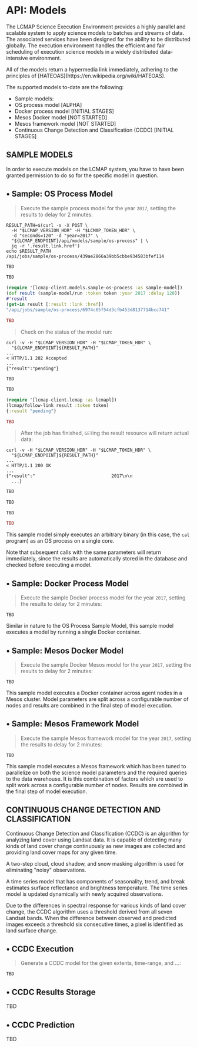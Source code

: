 # API: Models

The LCMAP Science Execution Environment provides a highly parallel and scalable system to apply science models to batches and streams of data. The associated services have been designed for the ability to be distributed globally. The execution environment handles the efficient and fair scheduling of execution  science models in a widely distributed data-intensive environment.



<aside class="info">
All of the models return a hypermedia link immediately, adhering to the principles of [HATEOAS](https://en.wikipedia.org/wiki/HATEOAS).
</aside>

The supported models to-date are the following:

* Sample models:
 * OS process model <span class="status-alpha">[ALPHA]</span>
 * Docker process model <span class="status-initial-stages">[INITIAL STAGES]</span>
 * Mesos Docker model <span class="status-not-started">[NOT STARTED]</span>
 * Mesos framework model <span class="status-not-started">[NOT STARTED]</span>
* Continuous Change Detection and Classification (CCDC) <span class="status-initial-stages">[INITIAL STAGES]</span>


## SAMPLE MODELS

<aside class="caution">
In order to execute models on the LCMAP system, you have to have been granted permission to do so for the specific model in question.
</aside>


## &bull; Sample: OS Process Model

> Execute the sample process model for the year ``2017``, setting the results to delay for 2 minutes:

```shell
RESULT_PATH=$(curl -s -X POST \
  -H "$LCMAP_VERSION_HDR" -H "$LCMAP_TOKEN_HDR" \
  -d "seconds=120" -d "year=2017" \
  "${LCMAP_ENDPOINT}/api/models/sample/os-process" | \
  jq -r '.result.link.href')
echo $RESULT_PATH
/api/jobs/sample/os-process/439ae2866a39bb5cbbe934583bfef114
```

```python
TBD
```

```vb
TBD
```

```clojure
(require '[lcmap-client.models.sample-os-process :as sample-model])
(def result (sample-model/run :token token :year 2017 :delay 120))
#'result
(get-in result [:result :link :href])
"/api/jobs/sample/os-process/6974c65f54d3cfb453d8137714bcc741"
```

```ruby
TBD
```

> Check on the status of the model run:

```shell
curl -v -H "$LCMAP_VERSION_HDR" -H "$LCMAP_TOKEN_HDR" \
  "${LCMAP_ENDPOINT}${RESULT_PATH}"
...
< HTTP/1.1 202 Accepted
...
{"result":"pending"}
```

```python
TBD
```

```vb
TBD
```

```clojure
(require '[lcmap-client.lcmap :as lcmapl])
(lcmap/follow-link result :token token)
{:result "pending"}
```

```ruby
TBD
```

> After the job has finished, ``GET``ing the result resource will return actual data:

```shell
curl -v -H "$LCMAP_VERSION_HDR" -H "$LCMAP_TOKEN_HDR" \
  "${LCMAP_ENDPOINT}${RESULT_PATH}"
...
< HTTP/1.1 200 OK
...
{"result":"                             2017\n\n
  ...}
```

```python
TBD
```

```vb
TBD
```

```clojure
TBD
```

```ruby
TBD
```

This sample model simply executes an arbitrary binary (in this case, the ``cal`` program) as an OS process on a single core.

<aside class="info">
Note that subsequent calls with the same parameters will return immediately, since the results are automatically stored in the database and checked before executing a model.
</aside>


## &bull; Sample: Docker Process Model

> Execute the sample Docker process model for the year ``2017``, setting the results to delay for 2 minutes:

```shell
TBD
```

Similar in nature to the OS Process Sample Model, this sample model executes a model by running a single Docker container.


## &bull; Sample: Mesos Docker Model

> Execute the sample Docker Mesos model for the year ``2017``, setting the results to delay for 2 minutes:

```shell
TBD
```

This sample model executes a Docker container across agent nodes in a Mesos cluster. Model parameters are split across a configurable number of nodes and results are combined in the final step of model execution.


## &bull; Sample: Mesos Framework Model

> Execute the sample Mesos framework model for the year ``2017``, setting the results to delay for 2 minutes:

```shell
TBD
```

This sample model executes a Mesos framework which has been tuned to parallelize on both the science model parameters and the required queries to the data warehouse. It is this combination of factors which are used to split work across a configurable number of nodes. Results are combined in the final step of model execution.


## CONTINUOUS CHANGE DETECTION AND CLASSIFICATION

Continuous Change Detection and Classification (CCDC) is an algorithm for analyzing land cover using Landsat data. It is capable of detecting many kinds of land cover change continuously as new images are collected and providing land cover maps for any given time.

A two-step cloud, cloud shadow, and snow masking algorithm is used for eliminating "noisy" observations.

A time series model that has components of seasonality, trend, and break estimates surface reflectance and brightness temperature. The time series model is updated dynamically with newly acquired observations.

Due to the differences in spectral response for various kinds of land cover change, the CCDC algorithm uses a threshold derived from all seven Landsat bands. When the difference between observed and predicted images exceeds a threshold six consecutive times, a pixel is identified as land surface change.


## &bull; CCDC Execution

> Generate a CCDC model for the given extents, time-range, and ...:

```shell
TBD
```


## &bull; CCDC Results Storage

TBD


## &bull; CCDC Prediction

TBD
